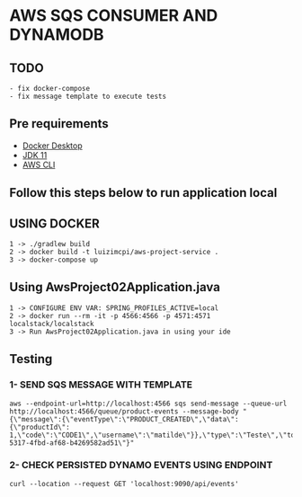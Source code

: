 # AWS SQS CONSUMER AND DYNAMODB

## TODO
```
- fix docker-compose
- fix message template to execute tests
```


## Pre requirements
- [Docker Desktop](https://www.docker.com/products/docker-desktop/)
- [JDK 11](https://adoptium.net/temurin/releases) 
- [AWS CLI](https://aws.amazon.com/pt/cli/)

## Follow this steps below to run application local

## USING DOCKER

```
1 -> ./gradlew build 
2 -> docker build -t luizimcpi/aws-project-service .
3 -> docker-compose up
```

## Using AwsProject02Application.java

```
1 -> CONFIGURE ENV VAR: SPRING_PROFILES_ACTIVE=local
2 -> docker run --rm -it -p 4566:4566 -p 4571:4571 localstack/localstack
3 -> Run AwsProject02Application.java in using your ide
```

## Testing

### 1- SEND SQS MESSAGE WITH TEMPLATE
```
aws --endpoint-url=http://localhost:4566 sqs send-message --queue-url http://localhost:4566/queue/product-events --message-body "{\"message\":{\"eventType\":\"PRODUCT_CREATED\",\"data\": {\"productId\": 1,\"code\":\"CODE1\",\"username\":\"matilde\"}},\"type\":\"Teste\",\"topicArn\":\"arn:test\",\"timestamp\":\"1651514568622\",\"messageId\":\"45444561-5317-4fbd-af68-b4269582ad51\"}"
```

### 2- CHECK PERSISTED DYNAMO EVENTS USING ENDPOINT
```
curl --location --request GET 'localhost:9090/api/events'
```